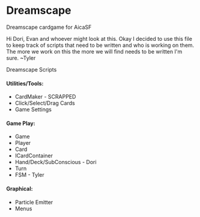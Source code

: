 Dreamscape
==========

Dreamscape cardgame for AicaSF

Hi Dori, Evan and whoever might look at this.
Okay I decided to use this file to keep track of
scripts that need to be written and who is working on them.
The more we work on this the more we will find needs to be
written I'm sure.
~Tyler


Dreamscape Scripts

#### **Utilities/Tools:**

- CardMaker - SCRAPPED
- Click/Select/Drag Cards
- Game Settings

#### **Game Play:**

- Game
- Player
- Card
- ICardContainer
- Hand/Deck/SubConscious - Dori
- Turn
- FSM - Tyler

#### **Graphical:**

- Particle Emitter
- Menus
